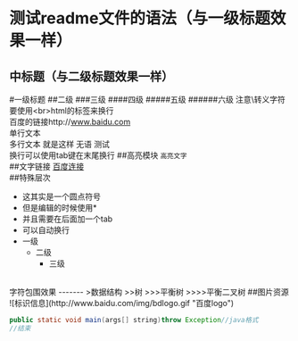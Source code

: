 测试readme文件的语法（与一级标题效果一样）
======
中标题（与二级标题效果一样）
-----
#一级标题
##二级
###三级
####四级
#####五级
######六级
注意\转义字符<br>
要使用\<br>html的标签来换行<br>
百度的链接http://www.baidu.com<br>
单行文本  
  多行文本
  就是这样
  无语
  测试  
换行可以使用tab键在末尾换行
##高亮模块
`高亮文字`  
##文字链接
[百度连接](http://www.baidu.com "悬停显示")  
##特殊层次
* 这其实是一个圆点符号 
* 但是编辑的时候使用\*
* 并且需要在后面加一个tab
* 可以自动换行
* 一级
    * 二级
      * 三级 
     
<br>
字符包围效果
-------
>数据结构
>>树 
>>>平衡树  
>>>>平衡二叉树   
##图片资源
![标识信息](http://www.baidu.com/img/bdlogo.gif "百度logo")   

```java
public static void main(args[] string)throw Exception//java格式
//结束
```





